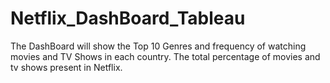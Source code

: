 # Netflix_DashBoard_Tableau
The DashBoard will show the Top 10 Genres and frequency of watching movies and TV Shows in each country. The total percentage of movies and tv shows present in Netflix.
